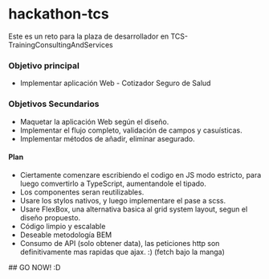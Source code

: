 # hackathon-tcs
Este es un reto para la plaza de desarrollador en TCS-TrainingConsultingAndServices

### Objetivo principal
- Implementar aplicación Web - Cotizador Seguro de Salud

### Objetivos Secundarios
- Maquetar la aplicación Web según el diseño.
- Implementar el flujo completo, validación de campos y casuísticas. 
- Implementar métodos de añadir, eliminar asegurado.

#### Plan
- Ciertamente comenzare escribiendo el codigo en JS modo estricto, para luego comvertirlo a TypeScript, aumentandole el tipado.
- Los componentes seran reutilizables.
- Usare los stylos nativos, y luego implementare el pase a scss.
- Usare FlexBox, una alternativa basica al grid system layout, segun el diseño propuesto.
- Código limpio y escalable
- Deseable metodología BEM
- Consumo de  API (solo obtener data), las peticiones http son definitivamente mas rapidas que ajax. :) (fetch bajo la manga)

## GO NOW! :D
